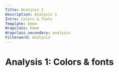 ```yaml
---
Title: Analysis 1
Description: Analysis 1
Intro: Colors & fonts
Template: kmom
Wrapclass: kmom
Wrapclass_secondary: analysis
Filterword: Analysis
---
```


Analysis 1: Colors & fonts
==================

